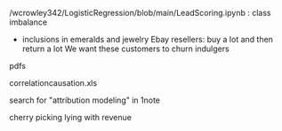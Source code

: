 /wcrowley342/LogisticRegression/blob/main/LeadScoring.ipynb : class imbalance


* inclusions in emeralds and jewelry
Ebay resellers:  buy a lot and then return a lot
	We want these customers to churn 
indulgers

pdfs

correlationcausation.xls


search for "attribution modeling" in 1note

cherry picking lying with revenue
